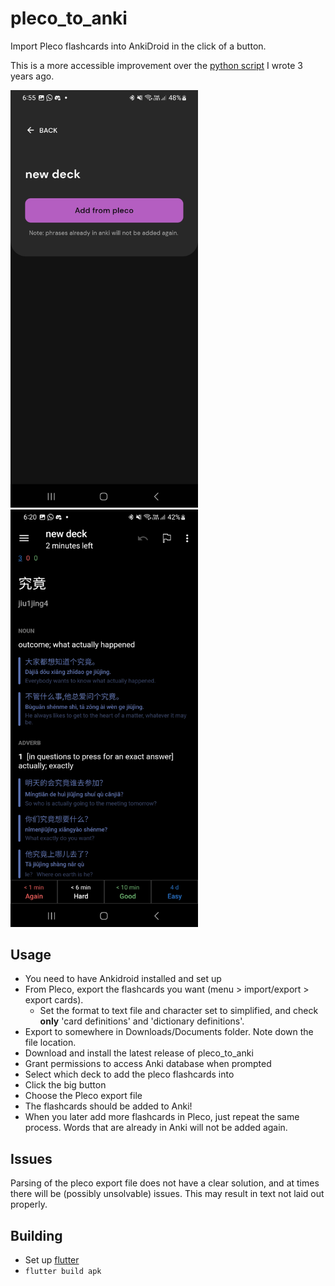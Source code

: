 # pleco_to_anki

Import Pleco flashcards into AnkiDroid in the click of a button.

This is a more accessible improvement over the [python script](https://github.com/mkofdwu/pleco_to_anki) I wrote 3 years ago.

<div>
  <img src="./example/app.jpg" width="300" />
  <img src="./example/screenshot.jpg" width="300" />
</div>

## Usage

- You need to have Ankidroid installed and set up
- From Pleco, export the flashcards you want (menu > import/export > export cards).
  - Set the format to text file and character set to simplified, and check **only** 'card definitions' and 'dictionary definitions'.
- Export to somewhere in Downloads/Documents folder. Note down the file location.
- Download and install the latest release of pleco_to_anki
- Grant permissions to access Anki database when prompted
- Select which deck to add the pleco flashcards into
- Click the big button
- Choose the Pleco export file
- The flashcards should be added to Anki!
- When you later add more flashcards in Pleco, just repeat the same process. Words that are already in Anki will not be added again.

## Issues

Parsing of the pleco export file does not have a clear solution, and at times there will be (possibly unsolvable) issues. This may result in text not laid out properly.

## Building

- Set up [flutter](https://flutter.dev)
- `flutter build apk`
